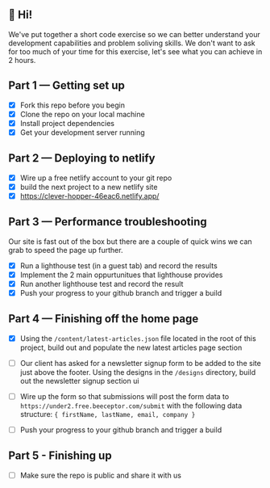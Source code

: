## 👋 Hi!
We've put together a short code exercise so we can better understand your development capabilities and problem soliving skills. We don't want to ask for too much of your time for this exercise, let's see what you can achieve in 2 hours.

## Part 1 — Getting set up
- [x] Fork this repo before you begin
- [x] Clone the repo on your local machine
- [x] Install project dependencies
- [x] Get your development server running

## Part 2 — Deploying to netlify
- [x] Wire up a free netlify account to your git repo
- [x] build the next project to a new netlify site
- [x] https://clever-hopper-46eac6.netlify.app/
## Part 3 — Performance troubleshooting
Our site is fast out of the box but there are a couple of quick wins we can grab to speed the page up further.
- [x] Run a lighthouse test (in a guest tab) and record the results
- [x] Implement the 2 main oppurtunitues that lighthouse provides
- [x] Run another lighthouse test and record the result
- [x] Push your progress to your github branch and trigger a build

## Part 4 — Finishing off the home page
- [x] Using the `/content/latest-articles.json` file located in the root of this project, build out and populate the new latest articles page section
- [ ] Our client has asked for a newsletter signup form to be added to the site just above the footer. Using the designs in the `/designs` directory, build out the newsletter signup section ui

- [ ] Wire up the form so that submissions will post the form data to `https://under2.free.beeceptor.com/submit` with the following data structure:
  ```{ firstName, lastName, email, company }```
- [ ] Push your progress to your github branch and trigger a build


## Part 5 - Finishing up
- [ ] Make sure the repo is public and share it with us
